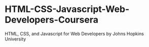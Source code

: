 # HTML-CSS-Javascript-Web-Developers-Coursera
HTML, CSS, and Javascript for Web Developers by Johns Hopkins University
